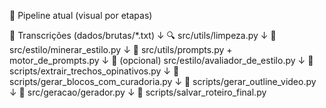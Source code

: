 

🧠 Pipeline atual (visual por etapas)

📂 Transcrições (dados/brutas/*.txt)
        ↓
🔍 src/utils/limpeza.py
        ↓
🧠 src/estilo/minerar_estilo.py
        ↓
📄 src/utils/prompts.py + motor_de_prompts.py
        ↓
🌿 (opcional) src/estilo/avaliador_de_estilo.py
        ↓
💬 scripts/extrair_trechos_opinativos.py
        ↓
🎯 scripts/gerar_blocos_com_curadoria.py
        ↓
📑 scripts/gerar_outline_video.py
        ↓
📝 src/geracao/gerador.py
        ↓
💾 scripts/salvar_roteiro_final.py
